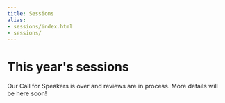 ```yaml
---
title: Sessions
alias:
- sessions/index.html
- sessions/
---
```


<style>
    #spotitQrImage {
        width: 15%; 
        display: inline-block;
    }
    #spotitQrText {
        width: 70%; 
        display: inline-block; 
        padding-left:5%; 
        vertical-align: middle;
    }
    @media only screen and (max-width: 992px) {
        #spotitQrImage {
            width: 25%;
        }
        #spotitQrText {
        }
        #spotitqrcode {
            /* width: 50px; */
        }
    }
</style>

# This year's sessions
<div class="icon-hr"></div>

Our Call for Speakers is over and reviews are in process. More details will be here soon!
